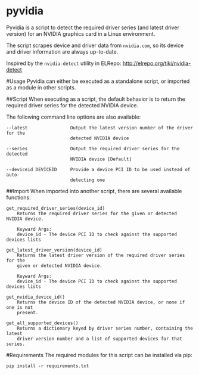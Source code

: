 pyvidia
=======
Pyvidia is a script to detect the required driver series (and latest driver
version) for an NVIDIA graphics card in a Linux environment.

The script scrapes device and driver data from `nvidia.com`, so its device and
driver information are always up-to-date.

Inspired by the `nvidia-detect` utility in ELRepo:
http://elrepo.org/tiki/nvidia-detect

#Usage
Pyvidia can either be executed as a standalone script, or imported as a module
in other scripts.

##Script
When executing as a script, the default behavior is to return the required
driver series for the detected NVIDIA device.

The following command line options are also available:
```
--latest                Output the latest version number of the driver for the
                        detected NVIDIA device

--series                Output the required driver series for the detected
                        NVIDIA device [Default]

--deviceid DEVICEID     Provide a device PCI ID to be used instead of auto-
                        detecting one
```

##Import
When imported into another script, there are several available functions:

```
get_required_driver_series(device_id)
    Returns the required driver series for the given or detected NVIDIA device.

    Keyward Args:
    device_id - The device PCI ID to check against the supported devices lists
```

```
get_latest_driver_version(device_id)
    Returns the latest driver version of the required driver series for the
    given or detected NVIDIA device.
    
    Keyward Args:
    device_id - The device PCI ID to check against the supported devices lists
```

```
get_nvidia_device_id()
    Returns the device ID of the detected NVIDIA device, or none if one is not
    present.
```

```
get_all_supported_devices()
    Returns a dictionary keyed by driver series number, containing the latest
    driver version number and a list of supported devices for that series.
```

#Requirements
The required modules for this script can be installed via pip:
```
pip install -r requirements.txt
```
